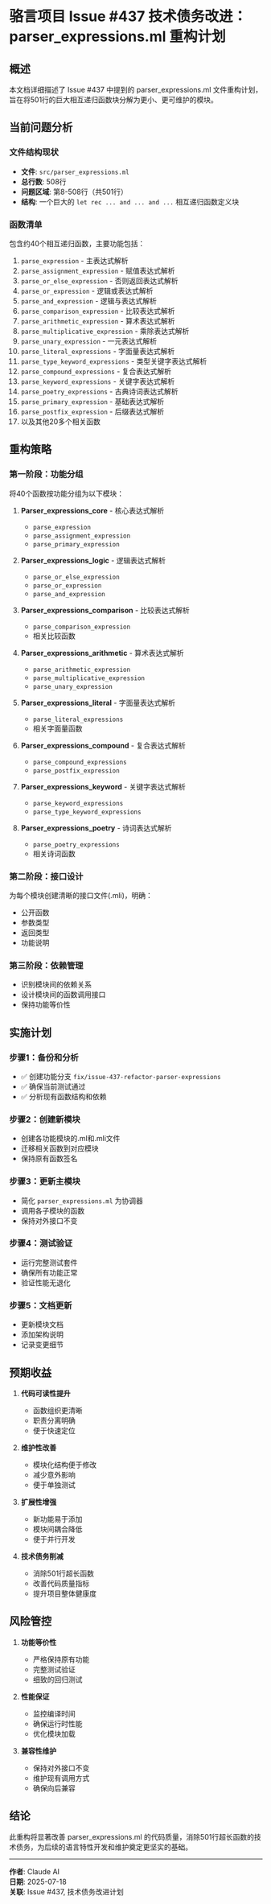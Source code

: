 # 骆言项目 Issue #437 技术债务改进：parser_expressions.ml 重构计划

## 概述

本文档详细描述了 Issue #437 中提到的 parser_expressions.ml 文件重构计划，旨在将501行的巨大相互递归函数块分解为更小、更可维护的模块。

## 当前问题分析

### 文件结构现状
- **文件**: `src/parser_expressions.ml`
- **总行数**: 508行
- **问题区域**: 第8-508行（共501行）
- **结构**: 一个巨大的 `let rec ... and ... and ...` 相互递归函数定义块

### 函数清单
包含约40个相互递归函数，主要功能包括：
1. `parse_expression` - 主表达式解析
2. `parse_assignment_expression` - 赋值表达式解析
3. `parse_or_else_expression` - 否则返回表达式解析
4. `parse_or_expression` - 逻辑或表达式解析
5. `parse_and_expression` - 逻辑与表达式解析
6. `parse_comparison_expression` - 比较表达式解析
7. `parse_arithmetic_expression` - 算术表达式解析
8. `parse_multiplicative_expression` - 乘除表达式解析
9. `parse_unary_expression` - 一元表达式解析
10. `parse_literal_expressions` - 字面量表达式解析
11. `parse_type_keyword_expressions` - 类型关键字表达式解析
12. `parse_compound_expressions` - 复合表达式解析
13. `parse_keyword_expressions` - 关键字表达式解析
14. `parse_poetry_expressions` - 古典诗词表达式解析
15. `parse_primary_expression` - 基础表达式解析
16. `parse_postfix_expression` - 后缀表达式解析
17. 以及其他20多个相关函数

## 重构策略

### 第一阶段：功能分组
将40个函数按功能分组为以下模块：

1. **Parser_expressions_core** - 核心表达式解析
   - `parse_expression`
   - `parse_assignment_expression`
   - `parse_primary_expression`

2. **Parser_expressions_logic** - 逻辑表达式解析
   - `parse_or_else_expression`
   - `parse_or_expression`
   - `parse_and_expression`

3. **Parser_expressions_comparison** - 比较表达式解析
   - `parse_comparison_expression`
   - 相关比较函数

4. **Parser_expressions_arithmetic** - 算术表达式解析
   - `parse_arithmetic_expression`
   - `parse_multiplicative_expression`
   - `parse_unary_expression`

5. **Parser_expressions_literal** - 字面量表达式解析
   - `parse_literal_expressions`
   - 相关字面量函数

6. **Parser_expressions_compound** - 复合表达式解析
   - `parse_compound_expressions`
   - `parse_postfix_expression`

7. **Parser_expressions_keyword** - 关键字表达式解析
   - `parse_keyword_expressions`
   - `parse_type_keyword_expressions`

8. **Parser_expressions_poetry** - 诗词表达式解析
   - `parse_poetry_expressions`
   - 相关诗词函数

### 第二阶段：接口设计
为每个模块创建清晰的接口文件(.mli)，明确：
- 公开函数
- 参数类型
- 返回类型
- 功能说明

### 第三阶段：依赖管理
- 识别模块间的依赖关系
- 设计模块间的函数调用接口
- 保持功能等价性

## 实施计划

### 步骤1：备份和分析
- ✅ 创建功能分支 `fix/issue-437-refactor-parser-expressions`
- ✅ 确保当前测试通过
- ✅ 分析现有函数结构和依赖

### 步骤2：创建新模块
- 创建各功能模块的.ml和.mli文件
- 迁移相关函数到对应模块
- 保持原有函数签名

### 步骤3：更新主模块
- 简化 `parser_expressions.ml` 为协调器
- 调用各子模块的函数
- 保持对外接口不变

### 步骤4：测试验证
- 运行完整测试套件
- 确保所有功能正常
- 验证性能无退化

### 步骤5：文档更新
- 更新模块文档
- 添加架构说明
- 记录变更细节

## 预期收益

1. **代码可读性提升**
   - 函数组织更清晰
   - 职责分离明确
   - 便于快速定位

2. **维护性改善**
   - 模块化结构便于修改
   - 减少意外影响
   - 便于单独测试

3. **扩展性增强**
   - 新功能易于添加
   - 模块间耦合降低
   - 便于并行开发

4. **技术债务削减**
   - 消除501行超长函数
   - 改善代码质量指标
   - 提升项目整体健康度

## 风险管控

1. **功能等价性**
   - 严格保持原有功能
   - 完整测试验证
   - 细致的回归测试

2. **性能保证**
   - 监控编译时间
   - 确保运行时性能
   - 优化模块加载

3. **兼容性维护**
   - 保持对外接口不变
   - 维护现有调用方式
   - 确保向后兼容

## 结论

此重构将显著改善 parser_expressions.ml 的代码质量，消除501行超长函数的技术债务，为后续的语言特性开发和维护奠定更坚实的基础。

---

**作者**: Claude AI  
**日期**: 2025-07-18  
**关联**: Issue #437, 技术债务改进计划
